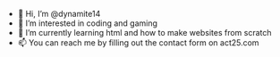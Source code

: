 - 👋 Hi, I’m @dynamite14
- 👀 I’m interested in coding and gaming
- 🌱 I’m currently learning html and how to make websites from scratch
- 📫 You can reach me by filling out the contact form on act25.com
